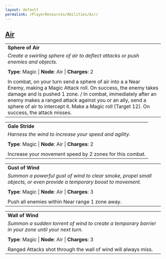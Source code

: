 ```yaml
---
layout: default
permalink: /PlayerResources/Abilities/Air/
---
```

## [Air](#Air)

|                                                                                                                                                            |
| :--------------------------------------------------------------------------------------------------------- |
| **Sphere of Air** |
| *Create a swirling sphere of air to deflect attacks or push enemies and objects.* |
| |
| **Type**: Magic \| **Node**: Air \| **Charges**: 2 |
| |
| In combat, on your turn send a sphere of air into a a Near Enemy, making a Magic Attack roll. On success, the enemy takes damage and is pushed 1 zone. / In combat, immediately after an enemy makes a ranged attack against you or an ally, send a sphere of air to intercept it. Make a Magic roll (Target 12). On success, the attack misses. |

|                                                                                                                                                            |
| :--------------------------------------------------------------------------------------------------------- |
| **Gale Stride** |
| *Harness the wind to increase your speed and agility.* |
| |
| **Type**: Magic \| **Node**: Air \| **Charges**: 2 |
| |
| Increase your movement speed by 2 zones for this combat. |

|                                                                                                                                                            |
| :--------------------------------------------------------------------------------------------------------- |
| **Gust of Wind** |
| *Summon a powerful gust of wind to clear smoke, propel small objects, or even provide a temporary boost to movement.* |
| |
| **Type**: Magic \| **Node**: Air \| **Charges**: 3 |
| |
| Push all enemies within Near range 1 zone away. |

|                                                                                                                                                            |
| :--------------------------------------------------------------------------------------------------------- |
| **Wall of Wind** |
| *Summon a sudden torrent of wind to create a temporary barrier in your zone until your next turn.* |
| |
| **Type**: Magic \| **Node**: Air \| **Charges**: 3 |
| |
| Ranged Attacks shot through the wall of wind will always miss. |